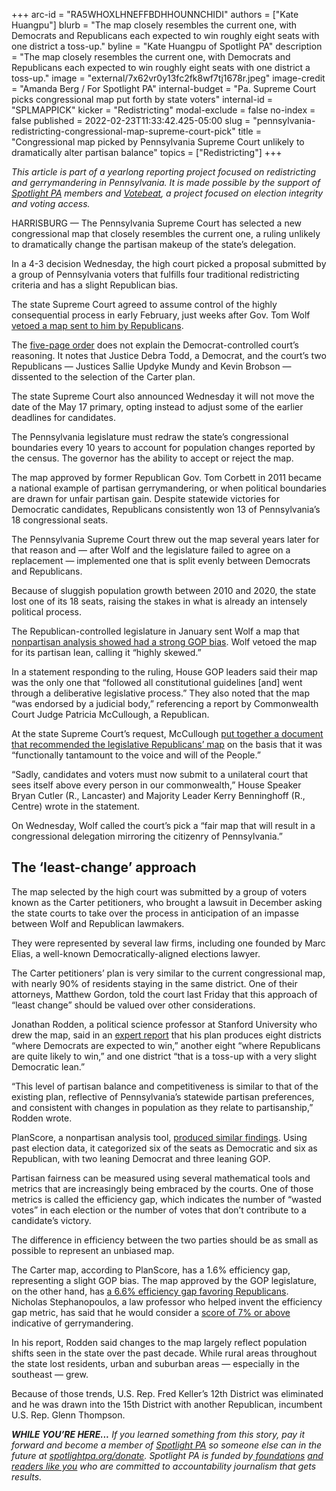 +++
arc-id = "RA5WHOXLHNEFFBDHHOUNNCHIDI"
authors = ["Kate Huangpu"]
blurb = "The map closely resembles the current one, with Democrats and Republicans each expected to win roughly eight seats with one district a toss-up."
byline = "Kate Huangpu of Spotlight PA"
description = "The map closely resembles the current one, with Democrats and Republicans each expected to win roughly eight seats with one district a toss-up."
image = "external/7x62vr0y13fc2fk8wf7tj1678r.jpeg"
image-credit = "Amanda Berg / For Spotlight PA"
internal-budget = "Pa. Supreme Court picks congressional map put forth by state voters"
internal-id = "SPLMAPPICK"
kicker = "Redistricting"
modal-exclude = false
no-index = false
published = 2022-02-23T11:33:42.425-05:00
slug = "pennsylvania-redistricting-congressional-map-supreme-court-pick"
title = "Congressional map picked by Pennsylvania Supreme Court unlikely to dramatically alter partisan balance"
topics = ["Redistricting"]
+++

<i>This article is part of a yearlong reporting project focused on redistricting and gerrymandering in Pennsylvania. It is made possible by the support of </i><a href="https://www.spotlightpa.org/"><i>Spotlight PA</i></a><i> members and </i><a href="https://votebeat.org/"><i>Votebeat</i></a><i>, a project focused on election integrity and voting access.</i>

HARRISBURG — The Pennsylvania Supreme Court has selected a new congressional map that closely resembles the current one, a ruling unlikely to dramatically change the partisan makeup of the state’s delegation.

In a 4-3 decision Wednesday, the high court picked a proposal submitted by a group of Pennsylvania voters that fulfills four traditional redistricting criteria and has a slight Republican bias.

The state Supreme Court agreed to assume control of the highly consequential process in early February, just weeks after Gov. Tom Wolf <a href="https://www.spotlightpa.org/news/2022/01/pennsylvania-redistricting-congressional-map-veto/">vetoed a map sent to him by Republicans</a>.

<script src="https://www.spotlightpa.org/embed.js" async></script><div data-spl-embed-version="1" data-spl-src="https://www.spotlightpa.org/embeds/newsletter/"></div>

The <a href="https://www.pacourts.us/Storage/media/pdfs/20220223/162516-7mm2022-orderadopting2022congressionalplan(withmap).pdf">five-page order</a> does not explain the Democrat-controlled court’s reasoning. It notes that Justice Debra Todd, a Democrat, and the court’s two Republicans — Justices Sallie Updyke Mundy and Kevin Brobson — dissented to the selection of the Carter plan.

The state Supreme Court also announced Wednesday it will not move the date of the May 17 primary, opting instead to adjust some of the earlier deadlines for candidates.

The Pennsylvania legislature must redraw the state’s congressional boundaries every 10 years to account for population changes reported by the census. The governor has the ability to accept or reject the map.

The map approved by former Republican Gov. Tom Corbett in 2011 became a national example of partisan gerrymandering, or when political boundaries are drawn for unfair partisan gain. Despite statewide victories for Democratic candidates, Republicans consistently won 13 of Pennsylvania’s 18 congressional seats.

The Pennsylvania Supreme Court threw out the map several years later for that reason and — after Wolf and the legislature failed to agree on a replacement — implemented one that is split evenly between Democrats and Republicans.

Because of sluggish population growth between 2010 and 2020, the state lost one of its 18 seats, raising the stakes in what is already an intensely political process.

The Republican-controlled legislature in January sent Wolf a map that <a href="https://www.spotlightpa.org/news/2022/01/pennsylvania-redistricting-congressional-map-final-passage-tom-wolf/">nonpartisan analysis showed had a strong GOP bias</a>. Wolf vetoed the map for its partisan lean, calling it “highly skewed.”

In a statement responding to the ruling, House GOP leaders said their map was the only one that “followed all constitutional guidelines [and] went through a deliberative legislative process.” They also noted that the map “was endorsed by a judicial body,” referencing a report by Commonwealth Court Judge Patricia McCullough, a Republican.

At the state Supreme Court’s request, McCullough <a href="https://www.spotlightpa.org/news/2022/02/pennsylvania-redistricting-congressional-map-recommendation/">put together a document that recommended the legislative Republicans’ map</a> on the basis that it was “functionally tantamount to the voice and will of the People.”

“Sadly, candidates and voters must now submit to a unilateral court that sees itself above every person in our commonwealth,” House Speaker Bryan Cutler (R., Lancaster) and Majority Leader Kerry Benninghoff (R., Centre) wrote in the statement.

On Wednesday, Wolf called the court’s pick a “fair map that will result in a congressional delegation mirroring the citizenry of Pennsylvania.”

<div class="flourish-embed flourish-map" data-src="visualisation/8541779"><script src="https://public.flourish.studio/resources/embed.js"></script></div>

## The ‘least-change’ approach

The map selected by the high court was submitted by a group of voters known as the Carter petitioners, who brought a lawsuit in December asking the state courts to take over the process in anticipation of an impasse between Wolf and Republican lawmakers.

They were represented by several law firms, including one founded by Marc Elias, a well-known Democratically-aligned elections lawyer.

The Carter petitioners’ plan is very similar to the current congressional map, with nearly 90% of residents staying in the same district. One of their attorneys, Matthew Gordon, told the court last Friday that this approach of “least change” should be valued over other considerations.

Jonathan Rodden, a political science professor at Stanford University who drew the map, said in an <a href="https://www.pacourts.us/Storage/media/pdfs/20220125/200728-jan.24,2022-carterpetitionersbrief.pdf">expert report</a> that his plan produces eight districts “where Democrats are expected to win,” another eight “where Republicans are quite likely to win,” and one district “that is a toss-up with a very slight Democratic lean.”

“This level of partisan balance and competitiveness is similar to that of the existing plan, reflective of Pennsylvania’s statewide partisan preferences, and consistent with changes in population as they relate to partisanship,” Rodden wrote.

PlanScore, a nonpartisan analysis tool, <a href="https://planscore.campaignlegal.org/plan.html?20220223T185831.787249966Z">produced similar findings</a>. Using past election data, it categorized six of the seats as Democratic and six as Republican, with two leaning Democrat and three leaning GOP.

Partisan fairness can be measured using several mathematical tools and metrics that are increasingly being embraced by the courts. One of those metrics is called the efficiency gap, which indicates the number of “wasted votes” in each election or the number of votes that don’t contribute to a candidate’s victory.

<script src="https://www.spotlightpa.org/embed.js" async></script><div data-spl-embed-version="1" data-spl-src="https://www.spotlightpa.org/embeds/donate/"></div>

The difference in efficiency between the two parties should be as small as possible to represent an unbiased map.

The Carter map, according to PlanScore, has a 1.6% efficiency gap, representing a slight GOP bias. The map approved by the GOP legislature, on the other hand, has <a href="https://planscore.campaignlegal.org/plan.html?20220223T192414.611132226Z">a 6.6% efficiency gap favoring Republicans</a>. Nicholas Stephanopoulos, a law professor who helped invent the efficiency gap metric, has said that he would consider a <a href="https://www.vox.com/policy-and-politics/2017/6/19/15831640/supreme-court-gerrymandering-wisconsin">score of 7% or above</a> indicative of gerrymandering.

In his report, Rodden said changes to the map largely reflect population shifts seen in the state over the past decade. While rural areas throughout the state lost residents, urban and suburban areas — especially in the southeast — grew.

Because of those trends, U.S. Rep. Fred Keller’s 12th District was eliminated and he was drawn into the 15th District with another Republican, incumbent U.S. Rep. Glenn Thompson.

<i><b>WHILE YOU’RE HERE...</b></i><i> If you learned something from this story, pay it forward and become a member of </i><a href="https://www.spotlightpa.org/"><i>Spotlight PA</i></a><i> so someone else can in the future at </i><a href="https://www.spotlightpa.org/donate"><i>spotlightpa.org/donate</i></a><i>. Spotlight PA is funded by</i><a href="https://www.spotlightpa.org/support"><i> foundations</i></a><i> </i><a href="https://www.spotlightpa.org/support"><i>and readers like you</i></a><i> who are committed to accountability journalism that gets results.</i>
